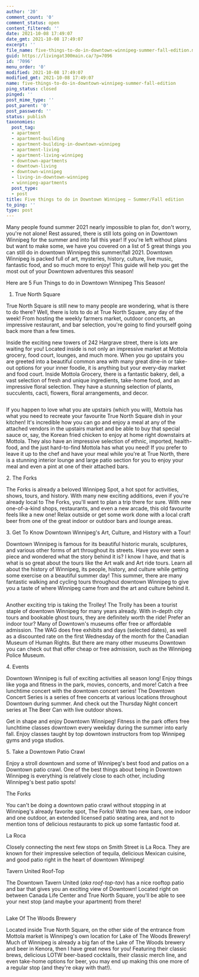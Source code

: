 ```yaml
---
author: '20'
comment_count: '0'
comment_status: open
content_filtered: ''
date: 2021-10-08 17:49:07
date_gmt: 2021-10-08 17:49:07
excerpt: ''
file_name: five-things-to-do-in-downtown-winnipeg-summer-fall-edition.md
guid: https://livingat300main.ca/?p=7096
id: '7096'
menu_order: '0'
modified: 2021-10-08 17:49:07
modified_gmt: 2021-10-08 17:49:07
name: five-things-to-do-in-downtown-winnipeg-summer-fall-edition
ping_status: closed
pinged: ''
post_mime_type: ''
post_parent: '0'
post_password: ''
status: publish
taxonomies:
  post_tag:
  - apartment
  - apartment-building
  - apartment-building-in-downtown-winnipeg
  - apartment-living
  - apartment-living-winnipeg
  - downtown-apartments
  - downtown-living
  - downtown-winnipeg
  - living-in-downtown-winnipeg
  - winnipeg-apartments
  post_type:
  - post
title: Five things to do in Downtown Winnipeg – Summer/Fall edition
to_ping: ''
type: post
---
```

<!-- wp:paragraph -->
<p>Many people found summer 2021 nearly impossible to plan for, don't worry, you're not alone! Rest assured, there is still lots going on in Downtown Winnipeg for the summer and into fall this year! If you're left without plans but want to make some, we have you covered on a list of 5 great things you can still do in downtown Winnipeg this summer/fall 2021. Downtown Winnipeg is packed full of art, mysteries, history, culture, live music, fantastic food, and so much more to enjoy! This guide will help you get the most out of your Downtown adventures this season!</p>
<!-- /wp:paragraph -->

<!-- wp:paragraph -->
<p>Here are 5 Fun Things to do in Downtown Winnipeg This Season!</p>
<!-- /wp:paragraph -->

<!-- wp:list {"ordered":true,"type":"1"} -->
<ol type="1"><li>True North Square</li></ol>
<!-- /wp:list -->

<!-- wp:paragraph -->
<p>True North Square is still new to many people are wondering, what is there to do there? Well, there is lots to do at True North Square, any day of the week! From hosting the weekly farmers market, outdoor concerts, an impressive restaurant, and bar selection, you're going to find yourself going back more than a few times.</p>
<!-- /wp:paragraph -->

<!-- wp:paragraph -->
<p>Inside the exciting new towers of 242 Hargrave street, there is lots are waiting for you! Located inside is not only an impressive market at Mottola grocery, food court, lounges, and much more. When you go upstairs you are greeted into a beautiful common area with many great dine-in or take-out options for your inner foodie, it is anything but your every-day market and food court. Inside Mottola Grocery, there is a fantastic bakery, deli, a vast selection of fresh and unique ingredients, take-home food, and an impressive floral selection. They have a stunning selection of plants, succulents, cacti, flowers, floral arrangements, and decor.</p>
<!-- /wp:paragraph -->

<!-- wp:image {"id":7097,"sizeSlug":"large","linkDestination":"none"} -->
<figure class="wp-block-image size-large"><img src="https://livingat300main.ca/wp-content/uploads/2021/10/pexels-amina-filkins-5409755-1024x683.jpg" alt="" class="wp-image-7097"/></figure>
<!-- /wp:image -->

<!-- wp:paragraph -->
<p>If you happen to love what you ate upstairs (which you will), Mottola has what you need to recreate your favourite True North Square dish in your kitchen! It's incredible how you can go and enjoy a meal at any of the attached vendors in the upstairs market and be able to buy that special sauce or, say, the Korean fried chicken to enjoy at home right downstairs at Mottola. They also have an impressive selection of ethnic, imported, health-food, and the just hard-to-find Mottola has what you need! If you prefer to leave it up to the chef and have your meal while you're at True North, there is a stunning interior lounge and large patio section for you to enjoy your meal and even a pint at one of their attached bars.</p>
<!-- /wp:paragraph -->

<!-- wp:paragraph -->
<p>2. The Forks</p>
<!-- /wp:paragraph -->

<!-- wp:paragraph -->
<p>The Forks is already a beloved Winnipeg Spot, a hot spot for activities, shows, tours, and history. With many new exciting additions, even if you're already local to The Forks, you'll want to plan a trip there for sure. With new one-of-a-kind shops, restaurants, and even a new arcade, this old favourite feels like a new one! Relax outside or get some work done with a local craft beer from one of the great indoor or outdoor bars and lounge areas.</p>
<!-- /wp:paragraph -->

<!-- wp:paragraph -->
<p>3. Get To Know Downtown Winnipeg's Art, Culture, and History with a Tour!</p>
<!-- /wp:paragraph -->

<!-- wp:paragraph -->
<p>Downtown Winnipeg is famous for its beautiful historic murals, sculptures, and various other forms of art throughout its streets. Have you ever seen a piece and wondered what the story behind it is? I know I have, and that is what is so great about the tours like the Art walk and Art ride tours. Learn all about the history of Winnipeg, its people, history, and culture while getting some exercise on a beautiful summer day! This summer, there are many fantastic walking and cycling tours throughout downtown Winnipeg to give you a taste of where Winnipeg came from and the art and culture behind it.</p>
<!-- /wp:paragraph -->

<!-- wp:image {"id":7098,"sizeSlug":"large","linkDestination":"none"} -->
<figure class="wp-block-image size-large"><img src="https://livingat300main.ca/wp-content/uploads/2021/10/pexels-bara-cross-220694-1024x683.jpg" alt="" class="wp-image-7098"/></figure>
<!-- /wp:image -->

<!-- wp:paragraph -->
<p>Another exciting trip is taking the Trolley! The Trolly has been a tourist staple of downtown Winnipeg for many years already. With in-depth city tours and bookable ghost tours, they are definitely worth the ride! Prefer an indoor tour? Many of Downtown's museums offer free or affordable admission. The WAG does free exhibits and days (selected dates), as well as a discounted rate on the first Wednesday of the month for the Canadian Museum of Human Rights. But there are many other museums Downtown you can check out that offer cheap or free admission, such as the Winnipeg Police Museum.</p>
<!-- /wp:paragraph -->

<!-- wp:paragraph -->
<p>4. Events</p>
<!-- /wp:paragraph -->

<!-- wp:paragraph -->
<p>Downtown Winnipeg is full of exciting activities all season long! Enjoy things like yoga and fitness in the park, movies, concerts, and more! Catch a free lunchtime concert with the downtown concert series! The Downtown Concert Series is a series of free concerts at various locations throughout Downtown during summer. And check out the Thursday Night concert series at The Beer Can with live outdoor shows.</p>
<!-- /wp:paragraph -->

<!-- wp:paragraph -->
<p>Get in shape and enjoy Downtown Winnipeg! Fitness in the park offers free lunchtime classes downtown every weekday during the summer into early fall. Enjoy classes taught by top downtown instructors from top Winnipeg gyms and yoga studios.</p>
<!-- /wp:paragraph -->

<!-- wp:paragraph -->
<p>5. Take a Downtown Patio Crawl</p>
<!-- /wp:paragraph -->

<!-- wp:paragraph -->
<p>Enjoy a stroll downtown and some of Winnipeg's best food and patios on a Downtown patio crawl. One of the best things about being in Downtown Winnipeg is everything is relatively close to each other, including Winnipeg's best patio spots!</p>
<!-- /wp:paragraph -->

<!-- wp:paragraph -->
<p>The Forks</p>
<!-- /wp:paragraph -->

<!-- wp:paragraph -->
<p>You can't be doing a downtown patio crawl without stopping in at Winnipeg's already favorite spot, The Forks! With two new bars, one indoor and one outdoor, an extended licensed patio seating area, and not to mention tons of delicious restaurants to pick up some fantastic food at.</p>
<!-- /wp:paragraph -->

<!-- wp:paragraph -->
<p>La Roca</p>
<!-- /wp:paragraph -->

<!-- wp:paragraph -->
<p>Closely connecting the next few stops on Smith Street is La Roca. They are known for their impressive selection of tequila, delicious Mexican cuisine, and good patio right in the heart of downtown Winnipeg!</p>
<!-- /wp:paragraph -->

<!-- wp:paragraph -->
<p>Tavern United Roof-Top</p>
<!-- /wp:paragraph -->

<!-- wp:paragraph -->
<p>The Downtown Tavern United (<em>aka roof-top-tav</em>) has a nice rooftop patio and bar that gives you an exciting view of Downtown! Located right on between Canada Life Center and True North Square, you'll be able to see your next stop (and maybe your apartment) from there!</p>
<!-- /wp:paragraph -->

<!-- wp:image {"id":7099,"sizeSlug":"large","linkDestination":"none"} -->
<figure class="wp-block-image size-large"><img src="https://livingat300main.ca/wp-content/uploads/2021/10/pexels-elevate-1269043-1024x684.jpg" alt="" class="wp-image-7099"/></figure>
<!-- /wp:image -->

<!-- wp:paragraph -->
<p>Lake Of The Woods Brewery</p>
<!-- /wp:paragraph -->

<!-- wp:paragraph -->
<p>Located inside True North Square, on the other side of the entrance from Mottola market is Winnipeg's own location for Lake of The Woods Brewery! Much of Winnipeg is already a big fan of the Lake of The Woods brewery and beer in Kenora, then I have great news for you! Featuring their classic brews, delicious LOTW beer-based cocktails, their classic merch line, and even take-home options for beer, you may end up making this one more of a regular stop (and they're okay with that!).</p>
<!-- /wp:paragraph -->